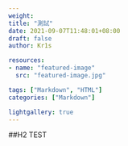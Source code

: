 ```yaml
---
weight:
title: "測試"
date: 2021-09-07T11:48:01+08:00
draft: false
author: Kr1s

resources:
- name: "featured-image"
  src: "featured-image.jpg"

tags: ["Markdown", "HTML"]
categories: ["Markdown"]

lightgallery: true
---
```


##H2 TEST